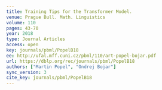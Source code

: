 ```yaml
---
title: Training Tips for the Transformer Model.
venue: Prague Bull. Math. Linguistics
volume: 110
pages: 43-70
year: 2018
type: Journal Articles
access: open
key: journals/pbml/PopelB18
ee: http://ufal.mff.cuni.cz/pbml/110/art-popel-bojar.pdf
url: https://dblp.org/rec/journals/pbml/PopelB18
authors: ["Martin Popel", "Ondrej Bojar"]
sync_version: 3
cite_key: journals/pbml/PopelB18
---
```


